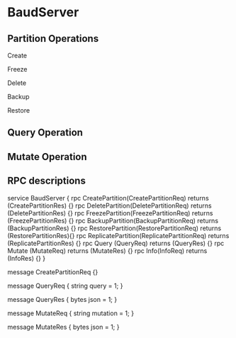 # BaudServer

## Partition Operations

Create

Freeze

Delete

Backup

Restore


## Query Operation


## Mutate Operation


## RPC descriptions

service BaudServer {
	rpc CreatePartition(CreatePartitionReq) returns (CreatePartitionRes) {}
	rpc DeletePartition(DeletePartitionReq) returns (DeletePartitionRes) {}
	rpc FreezePartition(FreezePartitionReq) returns (FreezePartitionRes) {}
	rpc BackupPartition(BackupPartitionReq) returns (BackupPartitionRes) {}
	rpc RestorePartition(RestorePartitionReq) returns (RestorePartitionRes){}
	rpc ReplicatePartition(ReplicatePartitionReq) returns (ReplicatePartitionRes) {}
	rpc Query (QueryReq) returns (QueryRes) {}
	rpc Mutate (MutateReq) returns (MutateRes) {}
	rpc Info(InfoReq) returns (InfoRes) {}
}

message CreatePartitionReq {}


message QueryReq {
	string query = 1;
}

message QueryRes {
	bytes json = 1;
}

message MutateReq {
	string mutation = 1;
}

message MutateRes {
	bytes json = 1;
}



